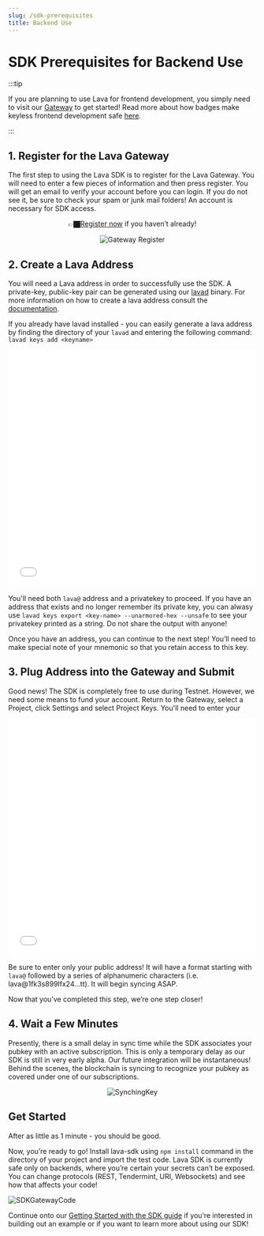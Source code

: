 ```yaml
---
slug: /sdk-prerequisites
title: Backend Use
---
```


# SDK Prerequisites for Backend Use

:::tip

If you are planning to use Lava for frontend development, you simply need to visit our [Gateway](https://gateway.lavanet.xyz/) to get started!
 Read more about how badges make keyless frontend development safe [here](/badge-server).

:::


## 1. Register for the Lava Gateway

The first step to using the Lava SDK is to register for the Lava Gateway. You will need to enter a few pieces of information and then press register. You will get an email to verify your account before you can login. If you do not see it, be sure to check your spam or junk mail folders! An account is necessary for SDK access.

<center>

👉🏿[Register now](https://accounts.lavanet.xyz/register) if you haven’t already!


![Gateway Register](/img/tutorial/sdk/GatewayRegister.png)

</center>

## 2. Create a Lava Address

You will need a Lava address in order to successfully use the SDK. A private-key, public-key pair can be generated using our [lavad](https://github.com/lavanet/lava) binary. For more information on how to create a lava address consult the [documentation](https://docs.lavanet.xyz/wallet#account).

If you already have lavad installed - you can easily generate a lava address by finding the directory of your `lavad` and entering the following command: `lavad keys add <keyname>`

<iframe width="100%" height="480" src="/img/tutorial/sdk/adding_lava_key.mp4" frameborder="0" allow="autoplay; encrypted-media; gyroscope; picture-in-picture" allowfullscreen></iframe>


You'll need both `lava@` address and a privatekey to proceed. If you have an address that exists and no longer remember its private key, you can alwasy use `lavad keys export <key-name> --unarmored-hex --unsafe` to see your privatekey printed as a string. Do not share the output with anyone!

Once you have an address, you can continue to the next step! You’ll need to make special note of your mnemonic so that you retain access to this key.

## 3. **Plug Address into the Gateway and Submit**

Good news! The SDK is completely free to use during Testnet. However, we need some means to fund your account. Return to the Gateway, select a Project, click Settings and select Project Keys. You'll need to enter your 

<iframe width="100%" height="480" src="/img/tutorial/sdk/sdk-gateway-integation.mp4" frameborder="0" allow="encrypted-media; gyroscope; picture-in-picture" allowfullscreen></iframe>

Be sure to enter only your public address! It will have a format starting with `lava@` followed by a series of alphanumeric characters (i.e. lava@1fk3s899lfx24…tt). It will begin syncing ASAP.

Now that you’ve completed this step, we’re one step closer!

## 4. **Wait a Few Minutes**

Presently, there is a small delay in sync time while the SDK associates your pubkey with an active subscription. This is only a temporary delay as our SDK is still in very early alpha. Our future integration will be instantaneous! Behind the scenes, the blockchain is syncing to recognize your pubkey as covered under one of our subscriptions.

<center>

![SynchingKey](/img/tutorial/sdk/SynchingKey.png)

</center>

## **Get Started**

After as little as 1 minute - you should be good. 

Now, you’re ready to go! Install lava-sdk using `npm install` command in the directory of your project and import the test code. Lava SDK is currently safe only on backends, where you’re certain your secrets can’t be exposed. You can change protocols (REST, Tendermint, URI, Websockets) and see how that affects your code!

![SDKGatewayCode](/img/tutorial/sdk/SDKGWCode.png)

Continue onto our [Getting Started with the SDK guide](/sdk-getting-started) if you’re interested in building out an example or if you want to learn more about using our SDK!